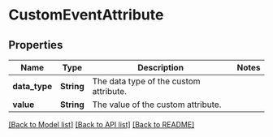 # CustomEventAttribute

## Properties

Name | Type | Description | Notes
------------ | ------------- | ------------- | -------------
**data_type** | **String** | The data type of the custom attribute. | 
**value** | **String** | The value of the custom attribute. | 

[[Back to Model list]](../README.md#documentation-for-models) [[Back to API list]](../README.md#documentation-for-api-endpoints) [[Back to README]](../README.md)


